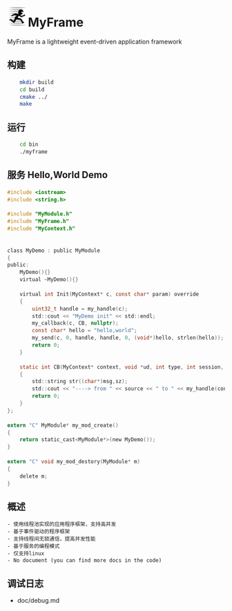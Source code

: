 # ![run](https://github.com/lkpworkspace/demo/blob/master/pics/icon3.png)MyFrame

MyFrame is a lightweight event-driven application framework
	
## 构建

```sh
	mkdir build
	cd build
	cmake ../
	make
```

## 运行

```sh
	cd bin
	./myframe
```

## 服务 Hello,World Demo

```c
#include <iostream>
#include <string.h>

#include "MyModule.h"
#include "MyFrame.h"
#include "MyContext.h"


class MyDemo : public MyModule
{
public:
    MyDemo(){}
    virtual ~MyDemo(){}

    virtual int Init(MyContext* c, const char* param) override
    {
		uint32_t handle = my_handle(c);
        std::cout << "MyDemo init" << std::endl;
		my_callback(c, CB, nullptr);
		const char* hello = "hello,world";
        my_send(c, 0, handle, handle, 0, (void*)hello, strlen(hello));
        return 0;
    }

    static int CB(MyContext* context, void *ud, int type, int session, uint32_t source , const void *msg, size_t sz)
    {
        std::string str((char*)msg,sz);
        std::cout << "----> from " << source << " to " << my_handle(context) << ": " << str << std::endl;
		return 0;
    }
};

extern "C" MyModule* my_mod_create()
{
    return static_cast<MyModule*>(new MyDemo());
}

extern "C" void my_mod_destory(MyModule* m)
{
    delete m;
}

```

## 概述
	- 使用线程池实现的应用程序框架，支持高并发
	- 基于事件驱动的程序框架
	- 支持线程间无锁通信，提高并发性能
    - 基于服务的编程模式
    - 仅支持linux
	- No document (you can find more docs in the code)

## 调试日志
* doc/debug.md
